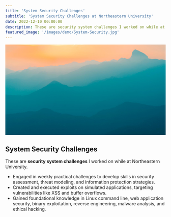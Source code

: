 ```yaml
---
title: 'System Security Challenges'
subtitle: 'System Security Challenges at Northeastern University'
date: 2022-12-10 00:00:00
description: These are security system challenges I worked on while at Northeastern University.
featured_image: '/images/demo/System-Security.jpg'
---
```


![](/images/demo/demo-landscape.jpg)

## System Security Challenges

These are **security system challenges** I worked on while at Northeastern University.

* Engaged in weekly practical challenges to develop skills in security assessment, threat modeling, and information protection strategies.
* Created and executed exploits on simulated applications, targeting vulnerabilities like XSS and buffer overflows.
* Gained foundational knowledge in Linux command line, web application security, binary exploitation, reverse engineering, malware analysis, and ethical hacking.

